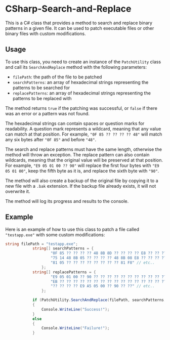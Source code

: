 # CSharp-Search-and-Replace
This is a C# class that provides a method to search and replace binary patterns in a given file. It can be used to patch executable files or other binary files with custom modifications.

## Usage
To use this class, you need to create an instance of the `PatchUtility` class and call its `SearchAndReplace` method with the following parameters:

- `filePath`: the path of the file to be patched
- `searchPatterns`: an array of hexadecimal strings representing the patterns to be searched for
- `replacePatterns`: an array of hexadecimal strings representing the patterns to be replaced with

The method returns `true` if the patching was successful, or `false` if there was an error or a pattern was not found.

The hexadecimal strings can contain spaces or question marks for readability. A question mark represents a wildcard, meaning that any value can match at that position. For example, `"0F 85 ?? ?? ?? ?? 48"` will match any six bytes after `"0F 85"` and before `"48"`.

The search and replace patterns must have the same length, otherwise the method will throw an exception. The replace pattern can also contain wildcards, meaning that the original value will be preserved at that position. For example, `"E9 05 01 00 ?? 90"` will replace the first four bytes with `"E9 05 01 00"`, keep the fifth byte as it is, and replace the sixth byte with `"90"`.

The method will also create a backup of the original file by copying it to a new file with a `.bak` extension. If the backup file already exists, it will not overwrite it.

The method will log its progress and results to the console.

## Example
Here is an example of how to use this class to patch a file called `"testapp.exe"` with some custom modifications:

```csharp
string filePath = "testapp.exe";   
            string[] searchPatterns = {
                    "0F 85 ?? ?? ?? ?? 48 8B 8D ?? ?? ?? ?? E8 ?? ?? ?? ?? E8 ?? ?? ?? ?? B9 ?? ?? ?? ?? E8 ?? ?? ?? ?? 81 E0 ?? ?? ?? ?? 79 09 83 E8 01 83 C8 FE 83 C0 01", // Search Pattern 1
                    "75 14 48 8B 05 ?? ?? ?? ?? 48 8B 08 E8 ?? ?? ?? ?? E9 ?? ?? ?? ?? C6 85 ?? ?? ?? ?? 01 48 8B 05 ?? ?? ?? ?? 48 8B 00 80 38 00 75 16 48 8B 05", // Search Pattern 2
                    "81 05 ?? ?? ?? ?? ?? ?? ?? ?? 81 F8" // etc..
                };
            string[] replacePatterns = {
                    "E9 05 01 00 ?? 90 ?? ?? ?? ?? ?? ?? ?? ?? ?? ?? ?? ?? ?? ?? ?? ?? ?? ?? ?? ?? ?? ?? ?? ?? ?? ?? ?? ?? ?? ?? ?? ?? ?? ?? ?? ?? ?? ?? ?? ?? ?? ?? ?? ??", // Replacement Pattern 1
                    "EB ?? ?? ?? ?? ?? ?? ?? ?? ?? ?? ?? ?? ?? ?? ?? ?? ?? ?? ?? ?? ?? ?? ?? ?? ?? ?? ?? ?? ?? ?? ?? ?? ?? ?? ?? ?? ?? ?? ?? ?? ?? ?? ?? ?? ?? ??", // Replacement Pattern 2
                    "?? ?? ?? ?? E9 A5 05 00 ?? 90 ?? ??" // etc..
                };

            if (PatchUtility.SearchAndReplace(filePath, searchPatterns, replacePatterns))
            {
                Console.WriteLine("Success!");
            }
            else
            {
                Console.WriteLine("Failure!");
            }
```
